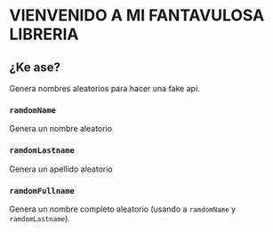 # VIENVENIDO A MI FANTAVULOSA LIBRERIA

## ¿Ke ase?

Genera nombres aleatorios para hacer una fake api.

### `ramdomName`

Genera un nombre aleatorio

### `ramdomLastname`

Genera un apellido aleatorio

### `ramdomFullname`

Genera un nombre completo aleatorio (usando a `ramdomName` y `ramdomLastname`).

